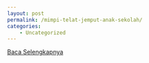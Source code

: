 ```yaml
---
layout: post
permalink: /mimpi-telat-jemput-anak-sekolah/
categories:
    - Uncategorized
---
```


[Baca Selengkapnya](/05)